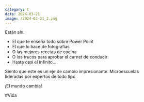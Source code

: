 ```yaml
--- 
category: C 
date: 2024-03-21 
image: /2024-03-21_2.png 
--- 
```


Están ahí. 

- El que te enseña todo sobre Power Point
- El que lo hace de fotografías
- O las mejores recetas de cocina
- O los trucos para aprobar el carnet de conducir
- Hasta casi el infinito...

Siento que este es un eje de cambio impresionante. Microescuelas lideradas por expertos de todo tipo.

¡El mundo cambia!

#Vida